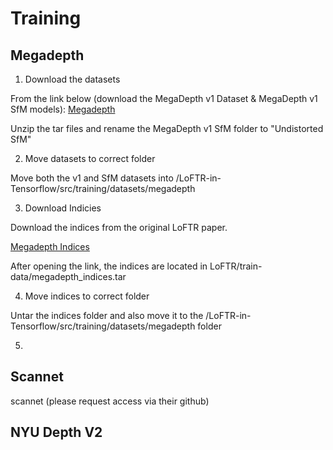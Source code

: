 # Training




## Megadepth



1. Download the datasets

  From the link below (download the MegaDepth v1 Dataset & MegaDepth v1 SfM models):
  [Megadepth](https://www.cs.cornell.edu/projects/megadepth/ "Megadepth") 

  Unzip the tar files and rename the MegaDepth v1 SfM folder to "Undistorted SfM"

2. Move datasets to correct folder

  Move both the v1 and SfM datasets into /LoFTR-in-Tensorflow/src/training/datasets/megadepth

3. Download Indicies

  Download the indices from the original LoFTR paper. 

  [Megadepth Indices]([https://www.cs.cornell.edu/projects/megadepth/](https://drive.google.com/drive/folders/1DOcOPZb3-5cWxLqn256AhwUVjBPifhuf?usp=sharing) "Megadepth Indices")

  After opening the link, the indices are located in LoFTR/train-data/megadepth_indices.tar

4. Move indices to correct folder

  Untar the indices folder and also move it to the /LoFTR-in-Tensorflow/src/training/datasets/megadepth folder


5. 

## Scannet

scannet (please request access via their github)



## NYU Depth V2



